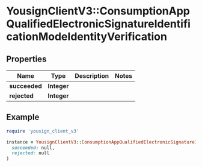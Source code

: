 # YousignClientV3::ConsumptionAppQualifiedElectronicSignatureIdentificationModeIdentityVerification

## Properties

| Name | Type | Description | Notes |
| ---- | ---- | ----------- | ----- |
| **succeeded** | **Integer** |  |  |
| **rejected** | **Integer** |  |  |

## Example

```ruby
require 'yousign_client_v3'

instance = YousignClientV3::ConsumptionAppQualifiedElectronicSignatureIdentificationModeIdentityVerification.new(
  succeeded: null,
  rejected: null
)
```

